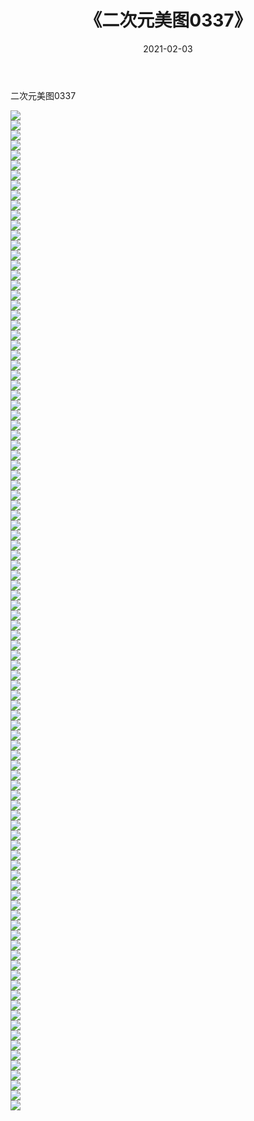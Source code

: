 ﻿---
layout: post
title:  《二次元美图0337》
date:   2021-02-03
img: http://imgx.orgx.ga/二次元/2021/二次元美图0337/000.jpg
categories: [美女, 清纯, 唯美]
---

二次元美图0337

 ![](http://imgx.orgx.ga/二次元/2021/二次元美图0337/001.jpg) <br>![](http://imgx.orgx.ga/二次元/2021/二次元美图0337/002.jpg) <br>![](http://imgx.orgx.ga/二次元/2021/二次元美图0337/003.jpg) <br>![](http://imgx.orgx.ga/二次元/2021/二次元美图0337/004.jpg) <br>![](http://imgx.orgx.ga/二次元/2021/二次元美图0337/005.jpg) <br>![](http://imgx.orgx.ga/二次元/2021/二次元美图0337/006.jpg) <br>![](http://imgx.orgx.ga/二次元/2021/二次元美图0337/007.jpg) <br>![](http://imgx.orgx.ga/二次元/2021/二次元美图0337/008.jpg) <br>![](http://imgx.orgx.ga/二次元/2021/二次元美图0337/009.jpg) <br>![](http://imgx.orgx.ga/二次元/2021/二次元美图0337/010.jpg) <br>![](http://imgx.orgx.ga/二次元/2021/二次元美图0337/011.jpg) <br>![](http://imgx.orgx.ga/二次元/2021/二次元美图0337/012.jpg) <br>![](http://imgx.orgx.ga/二次元/2021/二次元美图0337/013.jpg) <br>![](http://imgx.orgx.ga/二次元/2021/二次元美图0337/014.jpg) <br>![](http://imgx.orgx.ga/二次元/2021/二次元美图0337/015.jpg) <br>![](http://imgx.orgx.ga/二次元/2021/二次元美图0337/016.jpg) <br>![](http://imgx.orgx.ga/二次元/2021/二次元美图0337/017.jpg) <br>![](http://imgx.orgx.ga/二次元/2021/二次元美图0337/018.jpg) <br>![](http://imgx.orgx.ga/二次元/2021/二次元美图0337/019.jpg) <br>![](http://imgx.orgx.ga/二次元/2021/二次元美图0337/020.jpg) <br>![](http://imgx.orgx.ga/二次元/2021/二次元美图0337/021.jpg) <br>![](http://imgx.orgx.ga/二次元/2021/二次元美图0337/022.jpg) <br>![](http://imgx.orgx.ga/二次元/2021/二次元美图0337/023.jpg) <br>![](http://imgx.orgx.ga/二次元/2021/二次元美图0337/024.jpg) <br>![](http://imgx.orgx.ga/二次元/2021/二次元美图0337/025.jpg) <br>![](http://imgx.orgx.ga/二次元/2021/二次元美图0337/026.jpg) <br>![](http://imgx.orgx.ga/二次元/2021/二次元美图0337/027.jpg) <br>![](http://imgx.orgx.ga/二次元/2021/二次元美图0337/028.jpg) <br>![](http://imgx.orgx.ga/二次元/2021/二次元美图0337/029.jpg) <br>![](http://imgx.orgx.ga/二次元/2021/二次元美图0337/030.jpg) <br>![](http://imgx.orgx.ga/二次元/2021/二次元美图0337/031.jpg) <br>![](http://imgx.orgx.ga/二次元/2021/二次元美图0337/032.jpg) <br>![](http://imgx.orgx.ga/二次元/2021/二次元美图0337/033.jpg) <br>![](http://imgx.orgx.ga/二次元/2021/二次元美图0337/034.jpg) <br>![](http://imgx.orgx.ga/二次元/2021/二次元美图0337/035.jpg) <br>![](http://imgx.orgx.ga/二次元/2021/二次元美图0337/036.jpg) <br>![](http://imgx.orgx.ga/二次元/2021/二次元美图0337/037.jpg) <br>![](http://imgx.orgx.ga/二次元/2021/二次元美图0337/038.jpg) <br>![](http://imgx.orgx.ga/二次元/2021/二次元美图0337/039.jpg) <br>![](http://imgx.orgx.ga/二次元/2021/二次元美图0337/040.jpg) <br>![](http://imgx.orgx.ga/二次元/2021/二次元美图0337/041.jpg) <br>![](http://imgx.orgx.ga/二次元/2021/二次元美图0337/042.jpg) <br>![](http://imgx.orgx.ga/二次元/2021/二次元美图0337/043.jpg) <br>![](http://imgx.orgx.ga/二次元/2021/二次元美图0337/044.jpg) <br>![](http://imgx.orgx.ga/二次元/2021/二次元美图0337/045.jpg) <br>![](http://imgx.orgx.ga/二次元/2021/二次元美图0337/046.jpg) <br>![](http://imgx.orgx.ga/二次元/2021/二次元美图0337/047.jpg) <br>![](http://imgx.orgx.ga/二次元/2021/二次元美图0337/048.jpg) <br>![](http://imgx.orgx.ga/二次元/2021/二次元美图0337/049.jpg) <br>![](http://imgx.orgx.ga/二次元/2021/二次元美图0337/050.jpg) <br>![](http://imgx.orgx.ga/二次元/2021/二次元美图0337/051.jpg) <br>![](http://imgx.orgx.ga/二次元/2021/二次元美图0337/052.jpg) <br>![](http://imgx.orgx.ga/二次元/2021/二次元美图0337/053.jpg) <br>![](http://imgx.orgx.ga/二次元/2021/二次元美图0337/054.jpg) <br>![](http://imgx.orgx.ga/二次元/2021/二次元美图0337/055.jpg) <br>![](http://imgx.orgx.ga/二次元/2021/二次元美图0337/056.jpg) <br>![](http://imgx.orgx.ga/二次元/2021/二次元美图0337/057.jpg) <br>![](http://imgx.orgx.ga/二次元/2021/二次元美图0337/058.jpg) <br>![](http://imgx.orgx.ga/二次元/2021/二次元美图0337/059.jpg) <br>![](http://imgx.orgx.ga/二次元/2021/二次元美图0337/060.jpg) <br>![](http://imgx.orgx.ga/二次元/2021/二次元美图0337/061.jpg) <br>![](http://imgx.orgx.ga/二次元/2021/二次元美图0337/062.jpg) <br>![](http://imgx.orgx.ga/二次元/2021/二次元美图0337/063.jpg) <br>![](http://imgx.orgx.ga/二次元/2021/二次元美图0337/064.jpg) <br>![](http://imgx.orgx.ga/二次元/2021/二次元美图0337/065.jpg) <br>![](http://imgx.orgx.ga/二次元/2021/二次元美图0337/066.jpg) <br>![](http://imgx.orgx.ga/二次元/2021/二次元美图0337/067.jpg) <br>![](http://imgx.orgx.ga/二次元/2021/二次元美图0337/068.jpg) <br>![](http://imgx.orgx.ga/二次元/2021/二次元美图0337/069.jpg) <br>![](http://imgx.orgx.ga/二次元/2021/二次元美图0337/070.jpg) <br>![](http://imgx.orgx.ga/二次元/2021/二次元美图0337/071.jpg) <br>![](http://imgx.orgx.ga/二次元/2021/二次元美图0337/072.jpg) <br>![](http://imgx.orgx.ga/二次元/2021/二次元美图0337/073.jpg) <br>![](http://imgx.orgx.ga/二次元/2021/二次元美图0337/074.jpg) <br>![](http://imgx.orgx.ga/二次元/2021/二次元美图0337/075.jpg) <br>![](http://imgx.orgx.ga/二次元/2021/二次元美图0337/076.jpg) <br>![](http://imgx.orgx.ga/二次元/2021/二次元美图0337/077.jpg) <br>![](http://imgx.orgx.ga/二次元/2021/二次元美图0337/078.jpg) <br>![](http://imgx.orgx.ga/二次元/2021/二次元美图0337/079.jpg) <br>![](http://imgx.orgx.ga/二次元/2021/二次元美图0337/080.jpg) <br>![](http://imgx.orgx.ga/二次元/2021/二次元美图0337/081.jpg) <br>![](http://imgx.orgx.ga/二次元/2021/二次元美图0337/082.jpg) <br>![](http://imgx.orgx.ga/二次元/2021/二次元美图0337/083.jpg) <br>![](http://imgx.orgx.ga/二次元/2021/二次元美图0337/084.jpg) <br>![](http://imgx.orgx.ga/二次元/2021/二次元美图0337/085.jpg) <br>![](http://imgx.orgx.ga/二次元/2021/二次元美图0337/086.jpg) <br>![](http://imgx.orgx.ga/二次元/2021/二次元美图0337/087.jpg) <br>![](http://imgx.orgx.ga/二次元/2021/二次元美图0337/088.jpg) <br>![](http://imgx.orgx.ga/二次元/2021/二次元美图0337/089.jpg) <br>![](http://imgx.orgx.ga/二次元/2021/二次元美图0337/090.jpg) <br>![](http://imgx.orgx.ga/二次元/2021/二次元美图0337/091.jpg) <br>![](http://imgx.orgx.ga/二次元/2021/二次元美图0337/092.jpg) <br>![](http://imgx.orgx.ga/二次元/2021/二次元美图0337/093.jpg) <br>![](http://imgx.orgx.ga/二次元/2021/二次元美图0337/094.jpg) <br>![](http://imgx.orgx.ga/二次元/2021/二次元美图0337/095.jpg) <br>![](http://imgx.orgx.ga/二次元/2021/二次元美图0337/096.jpg) <br>![](http://imgx.orgx.ga/二次元/2021/二次元美图0337/097.jpg) <br>![](http://imgx.orgx.ga/二次元/2021/二次元美图0337/098.jpg) <br>![](http://imgx.orgx.ga/二次元/2021/二次元美图0337/099.jpg) <br>![](http://imgx.orgx.ga/二次元/2021/二次元美图0337/100.jpg) <br>
